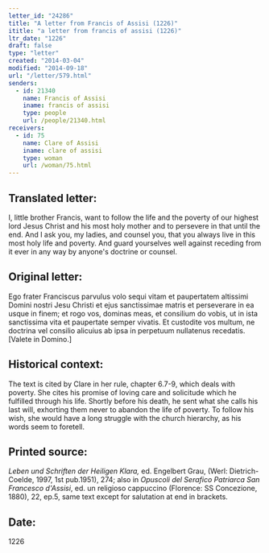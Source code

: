 ```yaml
---
letter_id: "24286"
title: "A letter from Francis of Assisi (1226)"
ititle: "a letter from francis of assisi (1226)"
ltr_date: "1226"
draft: false
type: "letter"
created: "2014-03-04"
modified: "2014-09-18"
url: "/letter/579.html"
senders:
  - id: 21340
    name: Francis of Assisi
    iname: francis of assisi
    type: people
    url: /people/21340.html
receivers:
  - id: 75
    name: Clare of Assisi
    iname: clare of assisi
    type: woman
    url: /woman/75.html
---
```

<h2> Translated letter:</h2>I, little brother Francis, want to follow the life and the poverty of our highest lord Jesus Christ and his most holy mother and to persevere in that until the end.  And I ask you, my ladies, and counsel you, that you always live in this most holy life and poverty.  And guard yourselves well against receding from it ever in any way by anyone's doctrine or counsel.
<h2 class="mt-4"> Original letter:</h2>Ego frater Franciscus parvulus volo sequi vitam et paupertatem altissimi Domini nostri Jesu Christi et ejus sanctissimae matris et perseverare in ea usque in finem; et rogo vos, dominas meas, et consilium do vobis, ut in ista sanctissima vita et paupertate semper vivatis.  Et custodite vos multum, ne doctrina vel consilio alicuius ab ipsa in perpetuum nullatenus recedatis.  [Valete in Domino.]
<h2 class="mt-4"> Historical context:</h2>The text is cited by Clare in her rule, chapter 6.7-9, which deals with poverty.  She cites his promise of loving care and solicitude which he fulfilled through his life.  Shortly before his death, he sent what she calls his last will, exhorting them never to abandon the life of poverty.  To follow his wish, she would have a long struggle with the church hierarchy, as his words seem to foretell.
<h2 class="mt-4"> Printed source:</h2><p><em>Leben und Schriften der Heiligen Klara,</em> ed. Engelbert Grau, (Werl: Dietrich-Coelde, 1997, 1st pub.1951), 274; also in <em>Opuscoli del Serafico Patriarca San Francesco d'Assisi</em>, ed. un religioso cappuccino (Florence: SS Concezione, 1880), 22, ep.5, same text except for salutation at end in brackets.</p><h2 class="mt-4"> Date:</h2>1226